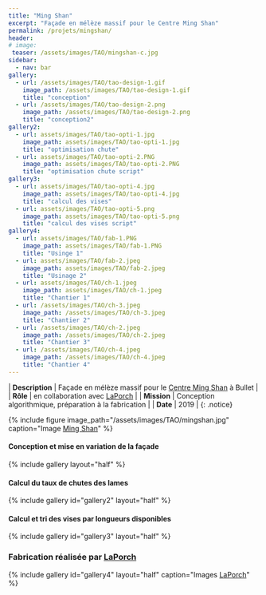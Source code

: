 ```yaml
---
title: "Ming Shan"
excerpt: "Façade en mélèze massif pour le Centre Ming Shan"
permalink: /projets/mingshan/
header:
# image:
 teaser: /assets/images/TAO/mingshan-c.jpg
sidebar:
  - nav: bar
gallery:
  - url: /assets/images/TAO/tao-design-1.gif
    image_path: /assets/images/TAO/tao-design-1.gif
    title: "conception"
  - url: /assets/images/TAO/tao-design-2.png
    image_path: /assets/images/TAO/tao-design-2.png
    title: "conception2"
gallery2:
  - url: assets/images/TAO/tao-opti-1.jpg
    image_path: assets/images/TAO/tao-opti-1.jpg
    title: "optimisation chute"
  - url: assets/images/TAO/tao-opti-2.PNG
    image_path: assets/images/TAO/tao-opti-2.PNG
    title: "optimisation chute script"
gallery3:
  - url: assets/images/TAO/tao-opti-4.jpg
    image_path: assets/images/TAO/tao-opti-4.jpg
    title: "calcul des vises"
  - url: assets/images/TAO/tao-opti-5.png
    image_path: assets/images/TAO/tao-opti-5.png
    title: "calcul des vises script"
gallery4:
  - url: assets/images/TAO/fab-1.PNG
    image_path: assets/images/TAO/fab-1.PNG
    title: "Usinge 1"
  - url: assets/images/TAO/fab-2.jpeg
    image_path: assets/images/TAO/fab-2.jpeg
    title: "Usinage 2"
  - url: assets/images/TAO/ch-1.jpeg
    image_path: assets/images/TAO/ch-1.jpeg
    title: "Chantier 1"
  - url: /assets/images/TAO/ch-3.jpeg
    image_path: /assets/images/TAO/ch-3.jpeg
    title: "Chantier 2"
  - url: /assets/images/TAO/ch-2.jpeg
    image_path: /assets/images/TAO/ch-2.jpeg
    title: "Chantier 3"  
  - url: /assets/images/TAO/ch-4.jpeg
    image_path: /assets/images/TAO/ch-4.jpeg
    title: "Chantier 4"
---
```


| **Description** | Façade en mélèze massif pour le [Centre Ming Shan](https://mingshan.ch) à Bullet |
| **Rôle**  | en collaboration avec [LaPorch](http://www.laporch.ch) |
| **Mission** | Conception algorithmique, préparation à la fabrication |
| **Date** | 2019 |
{: .notice}

{% include figure image_path="/assets/images/TAO/mingshan.jpg" caption="Image [Ming Shan](https://mingshan.ch)" %}

#### Conception et mise en variation de la façade
{% include gallery layout="half" %}

#### Calcul du taux de chutes des lames
{% include gallery id="gallery2" layout="half" %}

#### Calcul et tri des vises par longueurs disponibles
{% include gallery id="gallery3" layout="half" %}


### Fabrication réalisée par [LaPorch](http://www.laporch.ch)

{% include gallery id="gallery4" layout="half" caption="Images [LaPorch](http://www.laporch.ch)" %}
